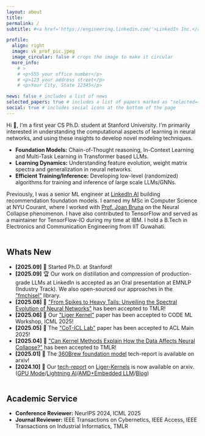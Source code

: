 ```yaml
---
layout: about
title:
permalink: /
subtitle: #<a href='https://engineering.linkedin.com/'>LinkedIn Inc.</a>

profile:
  align: right
  image: vk_prof_pic.jpeg
  image_circular: false # crops the image to make it circular
  more_info: 
    # >
    # <p>555 your office number</p>
    # <p>123 your address street</p>
    # <p>Your City, State 12345</p>

news: false # includes a list of news
selected_papers: true # includes a list of papers marked as "selected={true}"
social: true # includes social icons at the bottom of the page
---
```


Hi :wave:, I'm a first year CS Ph.D. student at Stanford University. I'm primarily interested in understanding the computational aspects of learning in neural networks, and using these insights to develop novel modeling techniques.

- **Foundation Models:** Chain-of-Thought reasoning, In-Context Learning and Multi-Task Learning in Transformer based LLMs.
- **Learning Dynamics:** Understanding feature evolution, weight matrix spectra and generalization in neural networks.
- **Efficient Training/Inference:** Developing low-level (randomized) algorithms for training and inference of large scale LLMs/GNNs.

Previously, I was a senior ML engineer at <a href='https://www.linkedin.com/blog/engineering/artificial-intelligence'>LinkedIn AI</a> building recommendation foundation models. I earned my MSc in Computer Science at NYU Courant, where I worked with [Prof. Joan Bruna](https://cims.nyu.edu/~bruna/) on the Neural Collapse phenomenon. I have also contributed to TensorFlow and served as a maintainer for TensorFlow-IO during my time at IBM. I hold a B.Tech in Electronics and Communication Engineering from IIT Guwahati.
<br/><br/>

## Whats New

- **[2025.09]** :school_satchel: Started Ph.D. at Stanford!
- **[2025.09]** :trophy: Our work on distillation and compression of production-grade LLMs at LinkedIn is accepted as an Oral presentation at EMNLP (Industry Track). We also open-sourced our approaches in the ["fmchisel"](https://github.com/linkedin/fmchisel) library.
- **[2025.08]** :round_pushpin: ["From Spikes to Heavy Tails: Unveiling the Spectral Evolution of Neural Networks"](https://openreview.net/forum?id=DJHB8eBUnt) has been accepted to TMLR!
- **[2025.06]** :tiger: Our ["Liger Kernel"](https://arxiv.org/abs/2410.10989) paper has been accepted to CODE ML Workshop, ICML 2025!
- **[2025.05]** :tada: The ["CoT-ICL Lab"](https://arxiv.org/abs/2502.15132) paper has been accepted to ACL Main 2025!
- **[2025.04]** :thinking: ["Can Kernel Methods Explain How the Data Affects Neural Collapse?"](https://openreview.net/forum?id=MbF1gYfIlY) has been accepted to TMLR!
- **[2025.01]** :rocket: The [360Brew foundation model](https://arxiv.org/pdf/2501.16450v1) tech-report is available on arxiv!
- **[2024.10]** :robot: Our [tech-report](https://arxiv.org/abs/2502.14305) on [Liger-Kernels](https://github.com/linkedin/Liger-Kernel) is now  available on arxiv. ([GPU Mode](https://www.youtube.com/watch?v=gWble4FreV4)/[Lightning AI](https://www.youtube.com/watch?v=3H_aw6o-d9c)/[AMD+Embedded LLM](https://embeddedllm.com/blog/cuda-to-rocm-portability-case-study-liger-kernel)/[Blog](https://www.linkedin.com/blog/engineering/open-source/liger-kernel-open-source-ecosystem-for-efficient-llm-training))
<br/><br/>

## Academic Service
- **Conference Reviewer:** NeurIPS 2024, ICML 2025
- **Journal Reviewer:** IEEE Transactions on Cybernetics, IEEE Access, IEEE Transactions on Industrial Informatics, TMLR
<br/><br/>